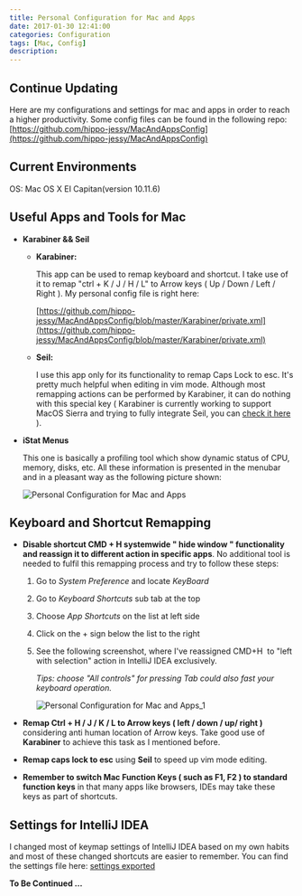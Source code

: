 ```yaml
---
title: Personal Configuration for Mac and Apps
date: 2017-01-30 12:41:00
categories: Configuration
tags: [Mac, Config]
description:
---
```


## Continue Updating

Here are my configurations and settings for mac and apps in order to reach a higher productivity. Some config files can be found in the following repo: [https://github.com/hippo-jessy/MacAndAppsConfig](https://github.com/hippo-jessy/MacAndAppsConfig)

## Current Environments

OS: Mac OS X EI Capitan(version 10.11.6)

<!-- more -->

## Useful Apps and Tools for Mac

- **Karabiner && Seil**

  - **Karabiner:**

    This app can be used to remap keyboard and shortcut. I take use of it to remap "ctrl + K / J / H / L" to Arrow keys ( Up / Down / Left / Right ). My personal config file is right here: 

    [https://github.com/hippo-jessy/MacAndAppsConfig/blob/master/Karabiner/private.xml](https://github.com/hippo-jessy/MacAndAppsConfig/blob/master/Karabiner/private.xml)

  - **Seil:**

    I use this app only for its functionality to remap Caps Lock to esc. It's pretty much helpful when editing in vim mode. Although most remapping actions can be performed by Karabiner, it can do nothing with this special key ( Karabiner is currently working to support MacOS Sierra and trying to fully integrate Seil, you can [check it here](https://github.com/tekezo/Karabiner-Elements) ).

- **iStat Menus**

  This one is basically a profiling tool which show dynamic status of CPU, memory, disks, etc. All these information is presented in the menubar and in a pleasant way as the following picture shown:

  ![ Personal Configuration for Mac and Apps](http://ojnnon64z.bkt.clouddn.com/Personal%20Configuration%20for%20Mac%20and%20Apps.png)

## Keyboard and Shortcut Remapping

- **Disable shortcut CMD + H systemwide " hide window " functionality and reassign it to different action in specific apps**. No additional tool is needed to fulfil this remapping process and try to follow these steps:

  1. Go to *System Preference* and locate *KeyBoard*

  2. Go to *Keyboard Shortcuts* sub tab at the top 

  3. Choose *App Shortcuts* on the list at left side

  4. Click on the + sign below the list to the right

  5. See the following screenshot, where I've reassigned CMD+H  to "left with selection" action in IntelliJ IDEA exclusively.

     *Tips: choose "All controls" for pressing Tab could also fast your keyboard operation.*

     ![Personal Configuration for Mac and Apps_1](http://ojnnon64z.bkt.clouddn.com/Personal%20Configuration%20for%20Mac%20and%20Apps_1.png)

- **Remap Ctrl + H / J / K / L to Arrow keys ( left / down / up/ right )** considering anti human location of Arrow keys. Take good use of **Karabiner** to achieve this task as I mentioned before. 

- **Remap caps lock to esc** using **Seil** to speed up vim mode editing.

- **Remember to switch Mac Function Keys ( such as F1, F2 ) to standard function keys** in that many apps like browsers, IDEs may take these keys as part of shortcuts.

## Settings for IntelliJ IDEA

I changed most of keymap settings of IntelliJ IDEA based on my own habits and most of these changed shortcuts are easier to remember. You can find the settings file here:  [settings exported](https://github.com/hippo-jessy/MacAndAppsConfig/tree/master/IntelliJ_IDEA)


**To Be Continued …**
